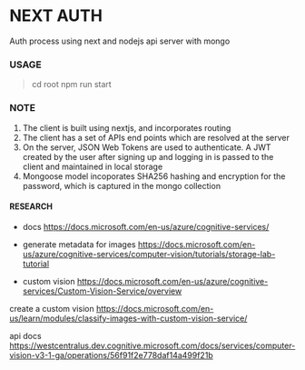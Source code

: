 # NEXT AUTH


Auth process using next and nodejs api server with mongo

### USAGE

> cd root
> npm run start


### NOTE
1. The client is built using nextjs, and incorporates routing
2. The client has a set of APIs end points which are resolved at the server
3. On the server, JSON Web Tokens are used to authenticate. A JWT created by the user after signing up and logging in is passed to the client and maintained in local storage
4. Mongoose model incoporates SHA256 hashing and encryption for the password, which is captured in the mongo collection

#### RESEARCH

* docs
https://docs.microsoft.com/en-us/azure/cognitive-services/

* generate metadata for images
https://docs.microsoft.com/en-us/azure/cognitive-services/computer-vision/tutorials/storage-lab-tutorial

* custom vision
https://docs.microsoft.com/en-us/azure/cognitive-services/Custom-Vision-Service/overview

create a custom vision
https://docs.microsoft.com/en-us/learn/modules/classify-images-with-custom-vision-service/


api docs
https://westcentralus.dev.cognitive.microsoft.com/docs/services/computer-vision-v3-1-ga/operations/56f91f2e778daf14a499f21b


